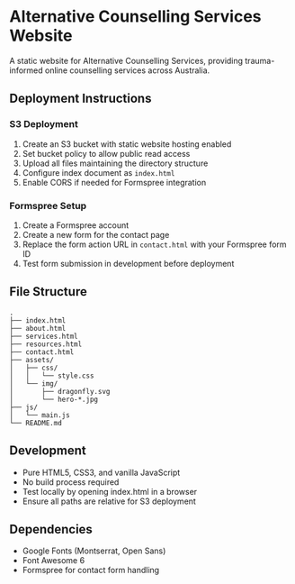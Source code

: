 # Alternative Counselling Services Website

A static website for Alternative Counselling Services, providing trauma-informed online counselling services across Australia.

## Deployment Instructions

### S3 Deployment
1. Create an S3 bucket with static website hosting enabled
2. Set bucket policy to allow public read access
3. Upload all files maintaining the directory structure
4. Configure index document as `index.html`
5. Enable CORS if needed for Formspree integration

### Formspree Setup
1. Create a Formspree account
2. Create a new form for the contact page
3. Replace the form action URL in `contact.html` with your Formspree form ID
4. Test form submission in development before deployment

## File Structure
```
.
├── index.html
├── about.html
├── services.html
├── resources.html
├── contact.html
├── assets/
│   ├── css/
│   │   └── style.css
│   └── img/
│       ├── dragonfly.svg
│       └── hero-*.jpg
├── js/
│   └── main.js
└── README.md
```

## Development
- Pure HTML5, CSS3, and vanilla JavaScript
- No build process required
- Test locally by opening index.html in a browser
- Ensure all paths are relative for S3 deployment

## Dependencies
- Google Fonts (Montserrat, Open Sans)
- Font Awesome 6
- Formspree for contact form handling 